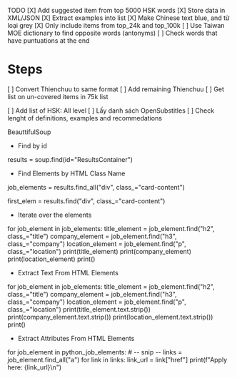 TODO
[X] Add suggested item from top 5000 HSK words
[X] Store data in XML/JSON
[X] Extract examples into list
[X] Make Chinese text blue, and từ loại grey
[X] Only include items from top_24k and top_100k
[ ] Use Taiwan MOE dictionary to find opposite words (antonyms)
[ ] Check words that have puntuations at the end

# Steps
[ ] Convert Thienchuu to same format
[ ] Add remaining Thienchuu
[ ] Get list on un-covered items in 75k list

[ ] Add list of HSK: All level
[ ] Lấy danh sách OpenSubstitles 
[ ] Check lenght of definitions, examples and recommedations

BeauttifulSoup

- Find by id

results = soup.find(id="ResultsContainer")

- Find Elements by HTML Class Name

job_elements = results.find_all("div", class_="card-content")

first_elem = results.find("div", class_="card-content")

- Iterate over the elements

for job_element in job_elements:
    title_element = job_element.find("h2", class_="title")
    company_element = job_element.find("h3", class_="company")
    location_element = job_element.find("p", class_="location")
    print(title_element)
    print(company_element)
    print(location_element)
    print()

- Extract Text From HTML Elements


for job_element in job_elements:
    title_element = job_element.find("h2", class_="title")
    company_element = job_element.find("h3", class_="company")
    location_element = job_element.find("p", class_="location")
    print(title_element.text.strip())
    print(company_element.text.strip())
    print(location_element.text.strip())
    print()

- Extract Attributes From HTML Elements

for job_element in python_job_elements:
    # -- snip --
    links = job_element.find_all("a")
    for link in links:
        link_url = link["href"]
        print(f"Apply here: {link_url}\n")

		



